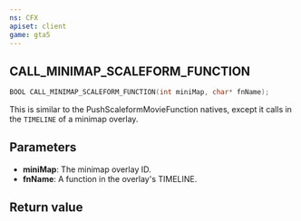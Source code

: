 ```yaml
---
ns: CFX
apiset: client
game: gta5
---
```

## CALL_MINIMAP_SCALEFORM_FUNCTION

```c
BOOL CALL_MINIMAP_SCALEFORM_FUNCTION(int miniMap, char* fnName);
```

This is similar to the PushScaleformMovieFunction natives, except it calls in the `TIMELINE` of a minimap overlay.

## Parameters
* **miniMap**: The minimap overlay ID.
* **fnName**: A function in the overlay's TIMELINE.

## Return value
